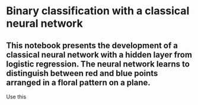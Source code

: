 # Binary classification with a classical neural network
## This notebook presents the development of a classical neural network with a hidden layer from logistic regression. The neural network learns to distinguish between red and blue points arranged in a floral pattern on a plane.

Use this 
